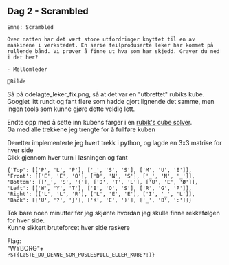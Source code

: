 ## Dag 2 - Scrambled

```
Emne: Scrambled

Over natten har det vært store utfordringer knyttet til en av maskinene i verkstedet. En serie feilproduserte leker har kommet på rullende bånd. Vi prøver å finne ut hva som har skjedd. Graver du ned i det her?

- Mellomleder

📎Bilde
```

Så på odelagte_leker_fix.png, så at det var en "utbrettet" rubiks kube.\
Googlet litt rundt og fant flere som hadde gjort lignende det samme, men ingen tools som kunne gjøre dette veldig lett.

Endte opp med å sette inn kubens farger i en [rubik's cube solver](https://rubiks-cube-solver.com).\
Ga med alle trekkene jeg trengte for å fullføre kuben

Deretter implementerte jeg hvert trekk i python, og lagde en 3x3 matrise for hver side\
Gikk gjennom hver turn i løsningen og fant

```
{'Top': [['P', 'L', 'P'], ['_', 'S', 'S'], ['M', 'U', 'E']], 
'Front': [['E', 'E', 'O'], ['D', 'N', 'S'], ['_', 'N', '_']], 
'Bottom': [['_', 'S', '{'], ['D', 'T', 'L'], ['U', 'E', 'Ø']], 
'Left': [['W', 'Y', 'T'], ['B', 'O', 'S'], ['R', 'G', 'P']], 
'Right': [['L', 'L', 'R'], ['L', 'E', 'E'], ['I', '_', 'L']], 
'Back': [['U', '?', '}'], ['K', 'E', ')'], ['_', 'B', ':']]}
```

Tok bare noen minutter før jeg skjønte hvordan jeg skulle finne rekkefølgen for hver side.\
Kunne sikkert bruteforcet hver side raskere

Flag:\
"WYBORG"+\
`PST{LØSTE_DU_DENNE_SOM_PUSLESPILL_ELLER_KUBE?:)}`